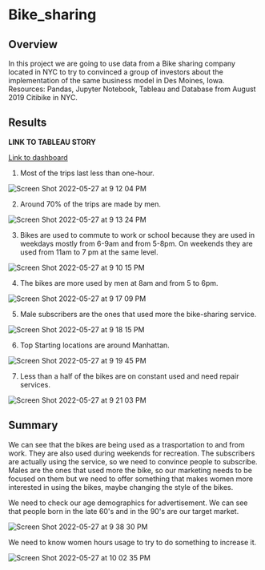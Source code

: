 # Bike_sharing

## Overview
In this project we are going to use data from a Bike sharing company located in NYC to try to convinced a group of investors about the implementation of the same business model in Des Moines, Iowa. Resources: Pandas, Jupyter Notebook, Tableau and Database from August 2019 Citibike in NYC.

## Results

**LINK TO TABLEAU STORY**

[Link to dashboard](https://public.tableau.com/app/profile/angelica3859/viz/City_bike_challenge/NYCCity-Bike?publish=yes)

1) Most of the trips last less than one-hour.

![Screen Shot 2022-05-27 at 9 12 04 PM](https://user-images.githubusercontent.com/43548929/170809330-720ff35b-8a9c-434f-83b6-63ebacd65ec7.png)

2) Around 70% of the trips are made by men.

![Screen Shot 2022-05-27 at 9 13 24 PM](https://user-images.githubusercontent.com/43548929/170809379-6a58526c-bf6b-4f6e-b5fe-03d7dc44505d.png)

3) Bikes are used to commute to work or school because they are used in weekdays mostly from 6-9am and from 5-8pm. On weekends they are used from 11am to 7 pm at the same level.

![Screen Shot 2022-05-27 at 9 10 15 PM](https://user-images.githubusercontent.com/43548929/170809301-ce06310b-4821-44e0-8eeb-53df5029e28c.png)

4) The bikes are more used by men  at 8am and from 5 to 6pm.

![Screen Shot 2022-05-27 at 9 17 09 PM](https://user-images.githubusercontent.com/43548929/170809479-2ec33285-2714-4b5e-a6ef-eca2acc60d74.png)

5) Male subscribers are the ones that used more the bike-sharing service.

![Screen Shot 2022-05-27 at 9 18 15 PM](https://user-images.githubusercontent.com/43548929/170809502-f92c380a-b84e-4ee0-99cc-c01c5765cd6a.png)

6) Top Starting locations are around Manhattan.

![Screen Shot 2022-05-27 at 9 19 45 PM](https://user-images.githubusercontent.com/43548929/170809544-e14b3a86-75c4-4e8b-8d9f-5e7e160f60c2.png)

7) Less than a half of the bikes are on constant used and need repair services.

![Screen Shot 2022-05-27 at 9 21 03 PM](https://user-images.githubusercontent.com/43548929/170809589-206b91cc-216f-4e28-b657-3084dbe12bd3.png)


## Summary

We can see that the bikes are being used as a trasportation to and from work. They are also used during weekends for recreation. The subscribers are actually using the service, so we need to convince people to subscribe. Males are the ones that used more the bike, so our marketing needs to be focused on them but we need to offer something that makes women more interested in using the bikes, maybe changing the style of the bikes.

We need to check our age demographics for advertisement. We can see that people born in the late 60's and in the 90's are our target market.

![Screen Shot 2022-05-27 at 9 38 30 PM](https://user-images.githubusercontent.com/43548929/170810170-ddf9e2bf-95a0-4108-a35b-b00ac5615dd6.png)

We need to know women hours usage to try to do something to increase it.

![Screen Shot 2022-05-27 at 10 02 35 PM](https://user-images.githubusercontent.com/43548929/170810864-81dcd30d-5e8d-4955-b259-8591658a38c3.png)
